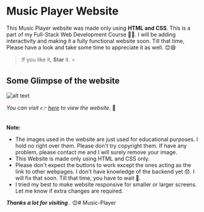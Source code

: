 # Music Player Website

This Music Player website was made only using **HTML and CSS**.
This is a part of my Full-Stack Web Development Course 🧑‍🎓.
I will be adding interactivity and making it a fully functional website soon.
Till that time, Please have a look and take some time to appreciate it
as well. 😊😄

> If you like it,  **Star** it.  ⭐

## Some Glimpse of the website

![alt text](./images/glimpse.jpg)


*You can visit 👉 [here](https://indrakant-dana.github.io/)
to view the website.* 💛

## 
**Note:**
 * The images used in the website are just used for educational purposes. I hold no right over them. Please don't try copyright them. If have any problem, please contact me and I will surely remove your image. 
 * This Website is made only
using HTML and CSS only. 
 * Please don't expect the buttons to work except the ones acting as the link to other webpages. I don't have knowledge of the backend yet 😞. I will fix that soon. Till that time, you have to wait 🙏.
 * I tried my best to make website responsive for smaller or larger screens. Let me know if extra changes are required. 

***Thanks a lot for visiting*** . 😊# Music-Player
